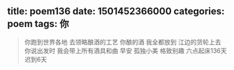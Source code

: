 title: poem136
date: 1501452366000
categories: poem
tags: 你
---
> 你跑到世界各地
去领略酿酒的工艺
你酿的酒
我全都放到
江边的货轮上去
你说出发时
我会带上所有酒具和曲
早安
孤独小美
格致别趣
六点起床136天 迟到6天
